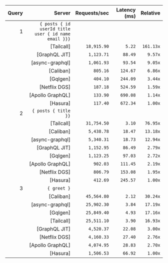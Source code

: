 <!-- PERFORMANCE_RESULTS_START -->

| Query | Server | Requests/sec | Latency (ms) | Relative |
|-------:|--------:|--------------:|--------------:|---------:|
| 1 | `{ posts { id userId title user { id name email }}}` |
|| [Tailcall] | `18,915.90` | `5.22` | `161.13x` |
|| [GraphQL JIT] | `1,123.71` | `88.49` | `9.57x` |
|| [async-graphql] | `1,061.93` | `93.54` | `9.05x` |
|| [Caliban] | `805.16` | `124.67` | `6.86x` |
|| [Gqlgen] | `404.10` | `244.09` | `3.44x` |
|| [Netflix DGS] | `187.18` | `524.59` | `1.59x` |
|| [Apollo GraphQL] | `133.90` | `690.08` | `1.14x` |
|| [Hasura] | `117.40` | `672.34` | `1.00x` |
| 2 | `{ posts { title }}` |
|| [Tailcall] | `31,754.50` | `3.10` | `76.95x` |
|| [Caliban] | `5,438.78` | `18.47` | `13.18x` |
|| [async-graphql] | `5,340.31` | `18.73` | `12.94x` |
|| [GraphQL JIT] | `1,152.95` | `86.49` | `2.79x` |
|| [Gqlgen] | `1,123.25` | `97.03` | `2.72x` |
|| [Apollo GraphQL] | `902.03` | `111.45` | `2.19x` |
|| [Netflix DGS] | `806.79` | `153.08` | `1.95x` |
|| [Hasura] | `412.69` | `245.57` | `1.00x` |
| 3 | `{ greet }` |
|| [Caliban] | `45,564.80` | `2.12` | `30.24x` |
|| [async-graphql] | `25,902.30` | `3.84` | `17.19x` |
|| [Gqlgen] | `25,849.40` | `4.93` | `17.16x` |
|| [Tailcall] | `25,511.10` | `3.90` | `16.93x` |
|| [GraphQL JIT] | `4,520.37` | `22.08` | `3.00x` |
|| [Netflix DGS] | `4,160.33` | `27.40` | `2.76x` |
|| [Apollo GraphQL] | `4,074.95` | `28.83` | `2.70x` |
|| [Hasura] | `1,506.53` | `66.92` | `1.00x` |

<!-- PERFORMANCE_RESULTS_END -->

